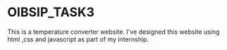 # OIBSIP_TASK3
This is a temperature converter website. I've designed this website using html ,css and javascript as part of my internship.
